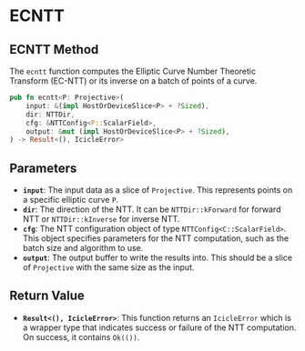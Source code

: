 # ECNTT

## ECNTT Method

The `ecntt` function computes the Elliptic Curve Number Theoretic Transform (EC-NTT) or its inverse on a batch of points of a curve.

```rust
pub fn ecntt<P: Projective>(
    input: &(impl HostOrDeviceSlice<P> + ?Sized),
    dir: NTTDir,
    cfg: &NTTConfig<P::ScalarField>,
    output: &mut (impl HostOrDeviceSlice<P> + ?Sized),
) -> Result<(), IcicleError>
```

## Parameters

- **`input`**: The input data as a slice of `Projective`. This represents points on a specific elliptic curve `P`.
- **`dir`**: The direction of the NTT. It can be `NTTDir::kForward` for forward NTT or `NTTDir::kInverse` for inverse NTT.
- **`cfg`**: The NTT configuration object of type `NTTConfig<C::ScalarField>`. This object specifies parameters for the NTT computation, such as the batch size and algorithm to use.
- **`output`**: The output buffer to write the results into. This should be a slice of `Projective` with the same size as the input.

## Return Value

- **`Result<(), IcicleError>`**: This function returns an `IcicleError` which is a wrapper type that indicates success or failure of the NTT computation. On success, it contains `Ok(())`.
